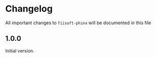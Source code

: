 # Changelog

All important changes to `fiisoft-phinx` will be documented in this file

## 1.0.0

Initial version.
